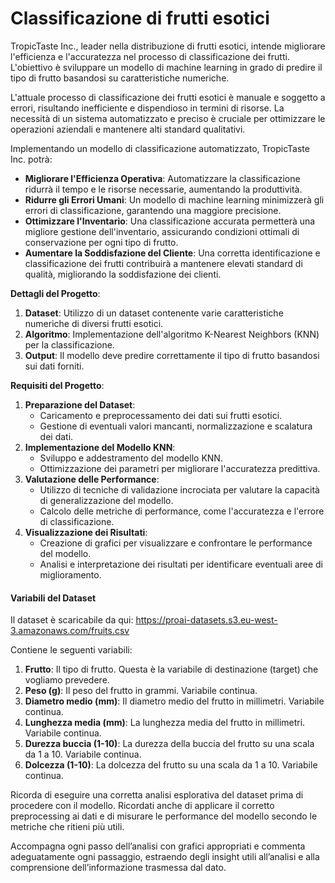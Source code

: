 # Classificazione di frutti esotici

TropicTaste Inc., leader nella distribuzione di frutti esotici, intende migliorare l'efficienza e l'accuratezza nel processo di classificazione dei frutti. L'obiettivo è sviluppare un modello di machine learning in grado di predire il tipo di frutto basandosi su caratteristiche numeriche.

L'attuale processo di classificazione dei frutti esotici è manuale e soggetto a errori, risultando inefficiente e dispendioso in termini di risorse. La necessità di un sistema automatizzato e preciso è cruciale per ottimizzare le operazioni aziendali e mantenere alti standard qualitativi.

Implementando un modello di classificazione automatizzato, TropicTaste Inc. potrà:

- **Migliorare l'Efficienza Operativa**: Automatizzare la classificazione ridurrà il tempo e le risorse necessarie, aumentando la produttività.
- **Ridurre gli Errori Umani**: Un modello di machine learning minimizzerà gli errori di classificazione, garantendo una maggiore precisione.
- **Ottimizzare l'Inventario**: Una classificazione accurata permetterà una migliore gestione dell'inventario, assicurando condizioni ottimali di conservazione per ogni tipo di frutto.
- **Aumentare la Soddisfazione del Cliente**: Una corretta identificazione e classificazione dei frutti contribuirà a mantenere elevati standard di qualità, migliorando la soddisfazione dei clienti.

**Dettagli del Progetto**:

1. **Dataset**: Utilizzo di un dataset contenente varie caratteristiche numeriche di diversi frutti esotici.
2. **Algoritmo**: Implementazione dell'algoritmo K-Nearest Neighbors (KNN) per la classificazione.
3. **Output**: Il modello deve predire correttamente il tipo di frutto basandosi sui dati forniti.

**Requisiti del Progetto**:

1. **Preparazione del Dataset**:
    - Caricamento e preprocessamento dei dati sui frutti esotici.
    - Gestione di eventuali valori mancanti, normalizzazione e scalatura dei dati.
2. **Implementazione del Modello KNN**:
    - Sviluppo e addestramento del modello KNN.
    - Ottimizzazione dei parametri per migliorare l'accuratezza predittiva.
3. **Valutazione delle Performance**:
    - Utilizzo di tecniche di validazione incrociata per valutare la capacità di generalizzazione del modello.
    - Calcolo delle metriche di performance, come l'accuratezza e l'errore di classificazione.
4. **Visualizzazione dei Risultati**:
    - Creazione di grafici per visualizzare e confrontare le performance del modello.
    - Analisi e interpretazione dei risultati per identificare eventuali aree di miglioramento.

#### **Variabili del Dataset**

Il dataset è scaricabile da qui: <https://proai-datasets.s3.eu-west-3.amazonaws.com/fruits.csv>

Contiene le seguenti variabili:

1. **Frutto**: Il tipo di frutto. Questa è la variabile di destinazione (target) che vogliamo prevedere.
2. **Peso (g)**: Il peso del frutto in grammi. Variabile continua.
3. **Diametro medio (mm)**: Il diametro medio del frutto in millimetri. Variabile continua.
4. **Lunghezza media (mm)**: La lunghezza media del frutto in millimetri. Variabile continua.
5. **Durezza buccia (1-10)**: La durezza della buccia del frutto su una scala da 1 a 10. Variabile continua.
6. **Dolcezza (1-10)**: La dolcezza del frutto su una scala da 1 a 10. Variabile continua.


Ricorda di eseguire una corretta analisi esplorativa del dataset prima di procedere con il modello. Ricordati anche di applicare il corretto preprocessing ai dati e di misurare le performance del modello secondo le metriche che ritieni più utili.

Accompagna ogni passo dell’analisi con grafici appropriati e commenta adeguatamente ogni passaggio, estraendo degli insight utili all’analisi e alla comprensione dell’informazione trasmessa dal dato.
